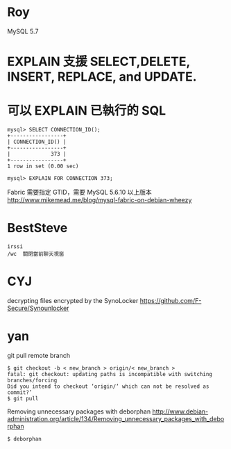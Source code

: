 # Roy

MySQL 5.7
# EXPLAIN 支援 SELECT,**DELETE, INSERT, REPLACE, and UPDATE.** 
# 可以 EXPLAIN 已執行的 SQL


    mysql> SELECT CONNECTION_ID();
    +-----------------+
    | CONNECTION_ID() |
    +-----------------+
    |             373 |
    +-----------------+
    1 row in set (0.00 sec)
    
    mysql> EXPLAIN FOR CONNECTION 373;


Fabric 需要指定 GTID，需要 MySQL 5.6.10 以上版本
<http://www.mikemead.me/blog/mysql-fabric-on-debian-wheezy>  

# BestSteve



    irssi
    /wc  關閉當前聊天視窗


# CYJ

decrypting files encrypted by the SynoLocker 
<https://github.com/F-Secure/Synounlocker>  


# yan

git pull remote branch

    $ git checkout -b < new_branch > origin/< new_branch >
    fatal: git checkout: updating paths is incompatible with switching branches/forcing
    Did you intend to checkout ‘origin/‘ which can not be resolved as commit?’
    $ git pull


Removing unnecessary packages with deborphan
<http://www.debian-administration.org/article/134/Removing_unnecessary_packages_with_deborphan>  

    $ deborphan
